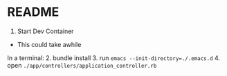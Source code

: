 # README

1. Start Dev Container
  - This could take awhile

In a terminal:
2. bundle install
3. run `emacs --init-directory=./.emacs.d`
4. open `./app/controllers/application_controller.rb`
